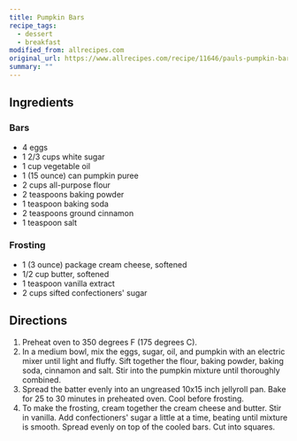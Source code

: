 ```yaml
---
title: Pumpkin Bars
recipe_tags:
  - dessert
  - breakfast
modified_from: allrecipes.com
original_url: https://www.allrecipes.com/recipe/11646/pauls-pumpkin-bars/
summary: ""
---
```

## Ingredients

### Bars

-   4 eggs
-   1 2/3 cups white sugar
-   1 cup vegetable oil
-   1 (15 ounce) can pumpkin puree
-   2 cups all-purpose flour
-   2 teaspoons baking powder
-   1 teaspoon baking soda
-   2 teaspoons ground cinnamon
-   1 teaspoon salt

### Frosting

-   1 (3 ounce) package cream cheese, softened
-   1/2 cup butter, softened
-   1 teaspoon vanilla extract
-   2 cups sifted confectioners' sugar

## Directions

1.  Preheat oven to 350 degrees F (175 degrees C).
2.  In a medium bowl, mix the eggs, sugar, oil, and pumpkin with an electric mixer until light and fluffy. Sift together the flour, baking powder, baking soda, cinnamon and salt. Stir into the pumpkin mixture until thoroughly combined.
3.  Spread the batter evenly into an ungreased 10x15 inch jellyroll pan. Bake for 25 to 30 minutes in preheated oven. Cool before frosting.
4.  To make the frosting, cream together the cream cheese and butter. Stir in vanilla. Add confectioners' sugar a little at a time, beating until mixture is smooth. Spread evenly on top of the cooled bars. Cut into squares.